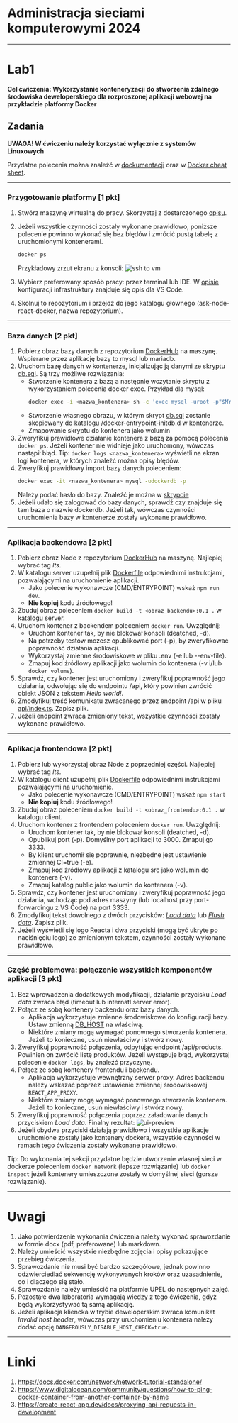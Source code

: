 # Administracja sieciami komputerowymi 2024

---

# Lab1

**Cel ćwiczenia: Wykorzystanie konteneryzacji do stworzenia zdalnego środowiska deweloperskiego dla rozproszonej aplikacji webowej na przykładzie platformy Docker**

## Zadania

**UWAGA! W ćwiczeniu należy korzystać wyłącznie z systemów Linuxowych**

Przydatne polecenia można znaleźć w [dockumentacji](https://docs.docker.com/engine/reference/commandline/cli/) oraz w [Docker cheat sheet](https://docs.docker.com/get-started/docker_cheatsheet.pdf).

---

### Przygotowanie platformy [1 pkt]

1. Stwórz maszynę wirtualną do pracy. Skorzystaj z dostarczonego [opisu](/infra/README.md).
2. Jeżeli wszystkie czynności zostały wykonane prawidłowo, poniższe polecenie powinno wykonać się bez błędów i zwrócić pustą tabelę z uruchomionymi kontenerami.

   ```bash
   docker ps
   ```

   Przykładowy zrzut ekranu z konsoli:
   ![ssh to vm](/res/ssh-verify.png)

3. Wybierz preferowany sposób pracy: przez terminal lub IDE. W [opisie](/infra/README.md) konfiguracji infrastruktury znajduje się opis dla VS Code.
4. Skolnuj to repozytorium i przejdź do jego katalogu głównego (ask-node-react-docker, nazwa repozytorium).

---

### Baza danych [2 pkt]

1. Pobierz obraz bazy danych z repozytorium [DockerHub](https://hub.docker.com/) na maszynę. Wspierane przez aplikację bazy to mysql lub mariadb.
2. Uruchom bazę danych w kontenerze, inicjalizując ją danymi ze skryptu [db.sql](/db/db.sql). Są trzy możliwe rozwiązania:
   - Stworzenie kontenera z bazą a następnie wczytanie skryptu z wykorzystaniem polecenia docker exec. Przykład dla mysql:
     ```bash
     docker exec -i <nazwa_kontenera> sh -c 'exec mysql -uroot -p"$MYSQL_ROOT_PASSWORD"' < /path/to/db.sql
     ```
   - Stworzenie własnego obrazu, w którym skrypt [db.sql](/db/db.sql) zostanie skopiowany do katalogu /docker-entrypoint-initdb.d w kontenerze.
   - Zmapowanie skryptu do kontenera jako wolumin
3. Zweryfikuj prawidłowe działanie kontenera z bazą za pomocą polecenia `docker ps`. Jeżeli kontener nie widnieje jako uruchomony, wówczas nastąpił błąd. Tip: `docker logs <nazwa_kontenera>` wyświetli na ekran logi kontenera, w których znaleźć można opisy błędów.
4. Zweryfikuj prawidłowy import bazy danych poleceniem:
   ```bash
   docker exec -it <nazwa_kontenera> mysql -udockerdb -p
   ```
   Należy podać hasło do bazy. Znaleźć je można w [skrypcie](/db/db.sql#L19)
5. Jeżeli udało się zalogować do bazy danych, sprawdź czy znajduje się tam baza o nazwie dockerdb. Jeżeli tak, wówczas czynności uruchomienia bazy w kontenerze zostały wykonane prawidłowo.

---

### Aplikacja backendowa [2 pkt]

1. Pobierz obraz Node z repozytorium [DockerHub](https://hub.docker.com/_/node) na maszynę. Najlepiej wybrać tag _lts_.
2. W katalogu server uzupełnij plik [Dockerfile](/server/Dockerfile) odpowiednimi instrukcjami, pozwalającymi na uruchomienie aplikacji.
   - Jako polecenie wykonawcze (CMD/ENTRYPOINT) wskaż `npm run dev`.
   - **Nie kopiuj** kodu źródłowego!
3. Zbuduj obraz poleceniem `docker build -t <obraz_backendu>:0.1 .` w katalogu server.
4. Uruchom kontener z backendem poleceniem `docker run`. Uwzględnij:
   - Uruchom kontener tak, by nie blokował konsoli (deatched, -d).
   - Na potrzeby testów możesz opublikować port (-p), by zweryfikować poprawność działania aplikacji.
   - Wykorzystaj zmienne środowiskowe w pliku .env (-e lub --env-file).
   - Zmapuj kod źródłowy aplikacji jako wolumin do kontenera (-v i/lub `docker volume`).
5. Sprawdź, czy kontener jest uruchomiony i zweryfikuj poprawność jego działania, odwołując się do endpointu /api, który powinien zwrócić obiekt JSON z tekstem _Hello world!_.
6. Zmodyfikuj treść komunikatu zwracanego przez endpoint /api w pliku [api/index.ts](/server/src/api/index.ts#L8). Zapisz plik.
7. Jeżeli endpoint zwraca zmieniony tekst, wszystkie czynności zostały wykonane prawidłowo.

---

### Aplikacja frontendowa [2 pkt]

1. Pobierz lub wykorzystaj obraz Node z poprzedniej części. Najlepiej wybrać tag _lts_.
2. W katalogu client uzupełnij plik [Dockerfile](/client/Dockerfile) odpowiednimi instrukcjami pozwalającymi na uruchomienie.
   - Jako polecenie wykonawcze (CMD/ENTRYPOINT) wskaż `npm start`
   - **Nie kopiuj** kodu źródłowego!
3. Zbuduj obraz poleceniem `docker build -t <obraz_frontendu>:0.1 .` w katalogu client.
4. Uruchom kontener z frontendem poleceniem `docker run`. Uwzględnij:
   - Uruchom kontener tak, by nie blokował konsoli (deatched, -d).
   - Opublikuj port (-p). Domyślny port aplikacji to 3000. Zmapuj go 3333.
   - By klient uruchomił się poprawnie, niezbędne jest ustawienie zmiennej CI=true (-e).
   - Zmapuj kod źródłowy aplikacji z katalogu src jako wolumin do kontenera (-v).
   - Zmapuj katalog public jako wolumin do kontenera (-v).
5. Sprawdź, czy kontener jest uruchomiony i zweryfikuj poprawność jego działania, wchodząc pod adres maszyny (lub localhost przy port-forwardingu z VS Code) na port 3333.
6. Zmodyfikuj tekst dowolnego z dwóch przycisków: [_Load data_](/client/src/components/Layout/Layout.tsx#L37) lub [_Flush data_](/client/src/components/Layout/Layout.tsx#L40). Zapisz plik.
7. Jeżeli wyświetli się logo Reacta i dwa przyciski (mogą być ukryte po naciśnięciu logo) ze zmienionym tekstem, czynności zostały wykonane prawidłowo.

---

### Część problemowa: połączenie wszystkich komponentów aplikacji [3 pkt]

1. Bez wprowadzenia dodatkowych modyfikacji, działanie przycisku _Load data_ zwraca błąd (timeout lub internatl server error).
2. Połącz ze sobą kontenery backendu oraz bazy danych.
   - Aplikacja wykorzystuje zmienne środowiskowe do konfiguracji bazy. Ustaw zmienną [DB_HOST](/server/.env#L7) na właściwą.
   - Niektóre zmiany mogą wymagać ponownego stworzenia kontenera. Jeżeli to konieczne, usuń niewłaściwy i stwórz nowy.
3. Zweryfikuj poprawność połączenia, odpytując endpoint /api/products. Powinien on zwrócić listę produktów. Jeżeli występuje błąd, wykorzystaj polecenie `docker logs`, by znaleźć przyczynę.
4. Połącz ze sobą kontenery frontendu i backendu.
   - Aplikacja wykorzystuje wewnętrzny serwer proxy. Adres backendu należy wskazać poprzez ustawienie zmiennej środowiskowej `REACT_APP_PROXY`.
   - Niektóre zmiany mogą wymagać ponownego stworzenia kontenera. Jeżeli to konieczne, usuń niewłaściwy i stwórz nowy.
5. Zweryfikuj poprawność połączenia poprzez załadowanie danych przyciskiem _Load data_. Finalny rezultat:
   ![ui-preview](/res/ui-preview.png)
6. Jeżeli obydwa przyciski działają prawidłowo i wszystkie aplikacje uruchomione zostały jako kontenery dockera, wszystkie czynności w ramach tego ćwiczenia zostały wykonane prawidłowo.

Tip: Do wykonania tej sekcji przydatne będzie utworzenie własnej sieci w dockerze poleceniem `docker network` (lepsze rozwiązanie) lub `docker inspect` jeżeli kontenery umieszczone zostały w domyślnej sieci (gorsze rozwiązanie).

---

# Uwagi

1. Jako potwierdzenie wykonania ćwiczenia należy wykonać sprawozdanie w formie docx (pdf, preferowane) lub markdown.
2. Należy umieścić wszystkie niezbędne zdjęcia i opisy pokazujące przebieg ćwiczenia.
3. Sprawozdanie nie musi być bardzo szczegółowe, jednak powinno odzwierciedlać sekwencję wykonywanych kroków oraz uzasadnienie, co i dlaczego się stało.
4. Sprawozdanie należy umieścić na platformie UPEL do następnych zajęć.
5. Pozostałe dwa laboratoria wymagają wiedzy z tego ćwiczenia, gdyż będą wykorzystywać tą samą aplikację.
6. Jeżeli aplikacja kliencka w trybie deweloperskim zwraca komunikat _Invalid host header_, wówczas przy uruchomieniu kontenera należy dodać opcję `DANGEROUSLY_DISABLE_HOST_CHECK=true`.

---

# Linki

1. https://docs.docker.com/network/network-tutorial-standalone/
2. https://www.digitalocean.com/community/questions/how-to-ping-docker-container-from-another-container-by-name
3. https://create-react-app.dev/docs/proxying-api-requests-in-development
